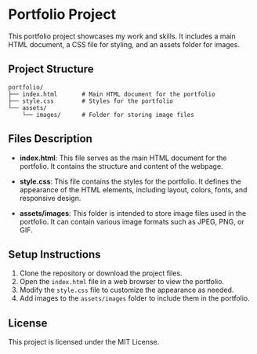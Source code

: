 # Portfolio Project

This portfolio project showcases my work and skills. It includes a main HTML document, a CSS file for styling, and an assets folder for images.

## Project Structure

```
portfolio/
├── index.html       # Main HTML document for the portfolio
├── style.css        # Styles for the portfolio
└── assets/
    └── images/      # Folder for storing image files
```

## Files Description

- **index.html**: This file serves as the main HTML document for the portfolio. It contains the structure and content of the webpage.
  
- **style.css**: This file contains the styles for the portfolio. It defines the appearance of the HTML elements, including layout, colors, fonts, and responsive design.
  
- **assets/images**: This folder is intended to store image files used in the portfolio. It can contain various image formats such as JPEG, PNG, or GIF.

## Setup Instructions

1. Clone the repository or download the project files.
2. Open the `index.html` file in a web browser to view the portfolio.
3. Modify the `style.css` file to customize the appearance as needed.
4. Add images to the `assets/images` folder to include them in the portfolio.

## License

This project is licensed under the MIT License.